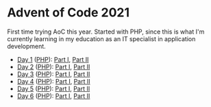 # Advent of Code 2021

First time trying AoC this year. Started with PHP, since this is what I'm currently learning in my education as an IT specialist in application development.

- [Day 1](./day01) ([PHP](https://php.net)): [Part I](./day01/part1.php), [Part II](./day01/part2.php)
- [Day 2](./day02) ([PHP](https://php.net)): [Part I](./day02/part1.php), [Part II](./day02/part2.php)
- [Day 3](./day03) ([PHP](https://php.net)): [Part I](./day03/part1.php), [Part II](./day03/part2.php)
- [Day 4](./day04) ([PHP](https://php.net)): [Part I](./day04/part1.php), [Part II](./day04/part2.php)
- [Day 5](./day05) ([PHP](https://php.net)): [Part I](./day05/part1.php), [Part II](./day05/part2.php)
- [Day 6](./day06) ([PHP](https://php.net)): [Part I](./day06/part1.php), [Part II](./day06/part2.php)
